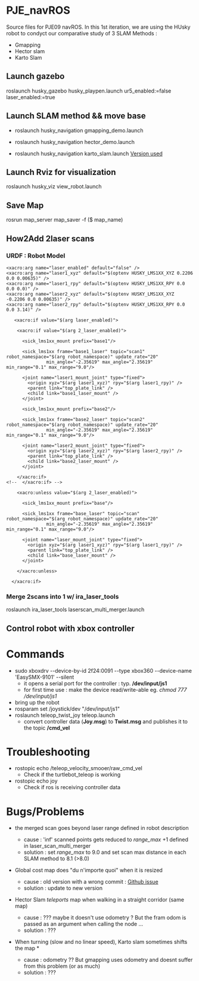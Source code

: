 # PJE_navROS
Source files for PJE09 navROS.
In this 1st iteration, we are using the HUsky robot to condyct our comparative study of 3 SLAM Methods :
- Gmapping
- Hector slam
- Karto Slam



## Launch gazebo
roslaunch husky_gazebo husky_playpen.launch ur5_enabled:=false laser_enabled:=true

## Launch SLAM method && move base
- roslaunch husky_navigation gmapping_demo.launch 


- roslaunch husky_navigation hector_demo.launch


- roslaunch husky_navigation karto_slam.launch  [Version used](https://github.com/nkuwenjian/slam_karto)


 

## Launch Rviz for visualization
roslaunch husky_viz view_robot.launch 

## Save Map
rosrun map_server map_saver -f ($ map_name)

## How2Add 2laser scans
### URDF : Robot Model
```
<xacro:arg name="laser_enabled" default="false" />
<xacro:arg name="laser1_xyz" default="$(optenv HUSKY_LMS1XX_XYZ 0.2206 0.0 0.00635)" />
<xacro:arg name="laser1_rpy" default="$(optenv HUSKY_LMS1XX_RPY 0.0 0.0 0.0)" />
<xacro:arg name="laser2_xyz" default="$(optenv HUSKY_LMS1XX_XYZ -0.2206 0.0 0.00635)" />
<xacro:arg name="laser2_rpy" default="$(optenv HUSKY_LMS1XX_RPY 0.0 0.0 3.14)" />

   <xacro:if value="$(arg laser_enabled)">

    <xacro:if value="$(arg 2_laser_enabled)">

      <sick_lms1xx_mount prefix="base1"/>

      <sick_lms1xx frame="base1_laser" topic="scan1" robot_namespace="$(arg robot_namespace)" update_rate="20"
               min_angle="-2.35619" max_angle="2.35619" min_range="0.1" max_range="9.0"/>

      <joint name="laser1_mount_joint" type="fixed">
        <origin xyz="$(arg laser1_xyz)" rpy="$(arg laser1_rpy)" />
        <parent link="top_plate_link" />
        <child link="base1_laser_mount" />
      </joint>

      <sick_lms1xx_mount prefix="base2"/>

      <sick_lms1xx frame="base2_laser" topic="scan2" robot_namespace="$(arg robot_namespace)" update_rate="20"
               min_angle="-2.35619" max_angle="2.35619" min_range="0.1" max_range="9.0"/>

      <joint name="laser2_mount_joint" type="fixed">
        <origin xyz="$(arg laser2_xyz)" rpy="$(arg laser2_rpy)" />
        <parent link="top_plate_link" />
        <child link="base2_laser_mount" />
      </joint>

    </xacro:if>
<!--  </xacro:if> -->

    <xacro:unless value="$(arg 2_laser_enabled)">

      <sick_lms1xx_mount prefix="base"/>

      <sick_lms1xx frame="base_laser" topic="scan" robot_namespace="$(arg robot_namespace)" update_rate="20"
               min_angle="-2.35619" max_angle="2.35619" min_range="0.1" max_range="9.0"/>

      <joint name="laser_mount_joint" type="fixed">
        <origin xyz="$(arg laser1_xyz)" rpy="$(arg laser1_rpy)" />
        <parent link="top_plate_link" />
        <child link="base_laser_mount" />
      </joint>

    </xacro:unless>

  </xacro:if>
```

### Merge 2scans into 1 w/ ira_laser_tools 

roslaunch ira_laser_tools laserscan_multi_merger.launch 


## Control robot with xbox controller
# Commands
 
- sudo xboxdrv --device-by-id 2f24:0091 --type xbox360 --device-name 'EasySMX-9101' --silent
    - it opens a serial port for the controller : typ. **/dev/input/js1**
    - for first time use : make the device read/write-able eg. *chmod 777 /dev/input/js1*
- bring up the robot
- rosparam set /joystick/dev "/dev/input/js1"
- roslaunch teleop_twist_joy teleop.launch
    - convert controller data (**Joy.msg**) to **Twist.msg** and publishes it to the topic **/cmd_vel**


# Troubleshooting 

- rostopic echo /teleop_velocity_smooer/raw_cmd_vel
    - Check if the turtlebot_teleop is working
- rostopic echo joy
    - Check if ros is receiving controller data

# Bugs/Problems
- the merged scan goes beyond laser range defined in robot description
  - cause : 'inf' scanned points gets reduced to *range_max* +1 defined in laser\_scan\_multi\_merger
  - solution : set *range_max* to 9.0 and set scan max distance in each SLAM method to 8.1 (>8.0)

- Global cost map does "du n'importe quoi" when it is resized 
  - cause : old version with a wrong commit : [Github issue](https://github.com/ros-planning/navigation/issues/959)
  - solution : update to new version 

- Hector Slam *teleports* map when walking in a straight corridor (same map)
  - cause : ??? maybe it doesn't use odometry ? But the fram odom is passed as an argument when calling the node ...
  - solution : ???

- When turning (slow and no linear speed), Karto slam sometimes shifts the map *
  - cause : odometry ?? But gmapping uses odometry and doesnt suffer from this problem (or as much)
  - solution : ???
